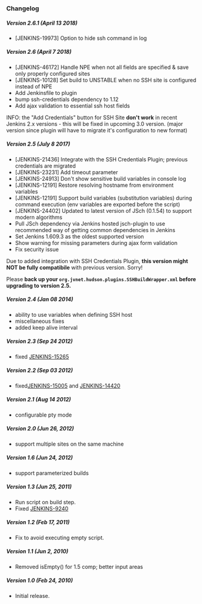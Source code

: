 ### Changelog

##### Version 2.6.1 (April 13 2018)

- \[JENKINS-19973\] Option to hide ssh command in log

##### Version 2.6 (April 7 2018)

- \[JENKINS-46172\] Handle NPE when not all fields are specified & save only properly configured sites
- \[JENKINS-10128\] Set build to UNSTABLE when no SSH site is configured instead of NPE
- Add Jenkinsfile to plugin
- bump ssh-credentials dependency to 1.12
- Add ajax validation to essential ssh host fields

INFO: the "Add Credentials" button for SSH Site **don't work** in recent Jenkins 2.x versions - this will be fixed in upcoming 3.0 version.
(major version since plugin will have to migrate it's configuration to new format)

##### Version 2.5 (July 8 2017)

- \[JENKINS-21436\] Integrate with the SSH Credentials Plugin; previous credentials are migrated
- \[JENKINS-23231\] Add timeout parameter
- \[JENKINS-24913\] Don't show sensitive build variables in console log
- \[JENKINS-12191\] Restore resolving hostname from environment variables
- \[JENKINS-12191\] Support build variables (substitution variables) during command execution (env variables are exported before the script)
- \[JENKINS-24402\] Updated to latest version of JSch (0.1.54) to support modern algorithms
- Pull JSch dependency via Jenkins hosted jsch-plugin to use recommended way of getting common dependencies in Jenkins
- Set Jenkins 1.609.3 as the oldest supported version
- Show warning for missing parameters during ajax form validation
- Fix security issue

Due to added integration with SSH Credentials Plugin, **this version might NOT be fully compatibile** with previous version. Sorry!

Please **back up your `org.jvnet.hudson.plugins.SSHBuildWrapper.xml` before upgrading to version 2.5.**

##### Version 2.4 (Jan 08 2014)

- ability to use variables when defining SSH host
- miscellaneous fixes
- added keep alive interval

##### Version 2.3 (Sep 24 2012)

- fixed [JENKINS-15265](https://issues.jenkins-ci.org/browse/JENKINS-15265)

##### Version 2.2 (Sep 03 2012)

- fixed[JENKINS-15005](https://issues.jenkins-ci.org/browse/JENKINS-15005) and [JENKINS-14420](https://issues.jenkins-ci.org/browse/JENKINS-14420)

##### Version 2.1 (Aug 14 2012)

- configurable pty mode

##### Version 2.0 (Jun 26, 2012)

- support multiple sites on the same machine

##### Version 1.6 (Jun 24, 2012)

- support parameterized builds

##### Version 1.3 (Jun 25, 2011)

- Run script on build step.
- Fixed [JENKINS-9240](https://issues.jenkins-ci.org/browse/JENKINS-9240)

##### Version 1.2 (Feb 17, 2011)

- Fix to avoid executing empty script.

##### Version 1.1 (Jun 2, 2010)

- Removed isEmpty() for 1.5 comp; better input areas

##### Version 1.0 (Feb 24, 2010)

- Initial release.
